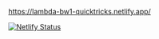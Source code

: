 https://lambda-bw1-quicktricks.netlify.app/


[![Netlify Status](https://api.netlify.com/api/v1/badges/056c9aa5-0cdd-414b-9c49-7a8e0cb46e08/deploy-status)](https://app.netlify.com/sites/lambda-bw1-quicktricks/deploys)